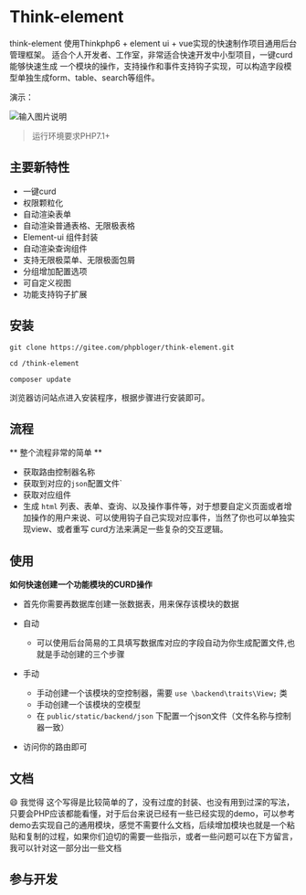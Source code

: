 Think-element
===============

think-element 使用Thinkphp6 + element ui + vue实现的快速制作项目通用后台管理框架。 适合个人开发者、工作室，非常适合快速开发中小型项目，一键curd能够快速生成
一个模块的操作，支持操作和事件支持钩子实现，可以构造字段模型单独生成form、table、search等组件。

演示：

![输入图片说明](https://www.phpbloger.com/usr/uploads/2021/07/2023524219.gif "在这里输入图片标题")

> 运行环境要求PHP7.1+

## 主要新特性

* 一键curd
* 权限颗粒化
* 自动渲染表单
* 自动渲染普通表格、无限极表格
* Element-ui 组件封装
* 自动渲染查询组件
* 支持无限极菜单、无限极面包屑
* 分组增加配置选项
* 可自定义视图
* 功能支持钩子扩展


## 安装

~~~
git clone https://gitee.com/phpbloger/think-element.git

cd /think-element

composer update

~~~

浏览器访问站点进入安装程序，根据步骤进行安装即可。

## 流程

** 整个流程非常的简单 **
- 获取路由控制器名称
- 获取到对应的`json`配置文件`
- 获取对应组件 
- 生成 `html` 列表、表单、查询、以及操作事件等，对于想要自定义页面或者增加操作的用户来说、可以使用钩子自己实现对应事件，当然了你也可以单独实现view、或者重写 curd方法来满足一些复杂的交互逻辑。

## 使用

**如何快速创建一个功能模块的CURD操作**

- 首先你需要再数据库创建一张数据表，用来保存该模块的数据
- 自动
    - 可以使用后台简易的工具填写数据库对应的字段自动为你生成配置文件,也就是手动创建的三个步骤
- 手动
    - 手动创建一个该模块的空控制器，需要 `use \backend\traits\View;` 类
    - 手动创建一个该模块的空模型
    - 在 `public/static/backend/json` 下配置一个json文件（文件名称与控制器一致）

- 访问你的路由即可

## 文档
😄 我觉得 这个写得是比较简单的了，没有过度的封装、也没有用到过深的写法，只要会PHP应该都能看懂，对于后台来说已经有一些已经实现的demo，可以参考demo去实现自己的通用模块，感觉不需要什么文档，后续增加模块也就是一个粘贴和复制的过程，如果你们迫切的需要一些指示，或者一些问题可以在下方留言，我可以针对这一部分出一些文档

## 参与开发
